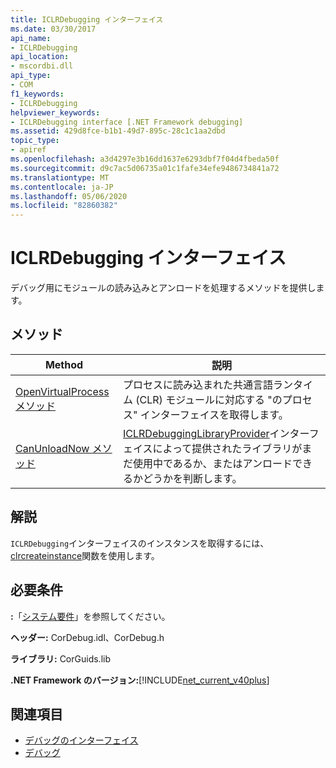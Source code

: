 ```yaml
---
title: ICLRDebugging インターフェイス
ms.date: 03/30/2017
api_name:
- ICLRDebugging
api_location:
- mscordbi.dll
api_type:
- COM
f1_keywords:
- ICLRDebugging
helpviewer_keywords:
- ICLRDebugging interface [.NET Framework debugging]
ms.assetid: 429d8fce-b1b1-49d7-895c-28c1c1aa2dbd
topic_type:
- apiref
ms.openlocfilehash: a3d4297e3b16dd1637e6293dbf7f04d4fbeda50f
ms.sourcegitcommit: d9c7ac5d06735a01c1fafe34efe9486734841a72
ms.translationtype: MT
ms.contentlocale: ja-JP
ms.lasthandoff: 05/06/2020
ms.locfileid: "82860382"
---
```

# <a name="iclrdebugging-interface"></a>ICLRDebugging インターフェイス
デバッグ用にモジュールの読み込みとアンロードを処理するメソッドを提供します。  
  
## <a name="methods"></a>メソッド  
  
|Method|説明|  
|------------|-----------------|  
|[OpenVirtualProcess メソッド](iclrdebugging-openvirtualprocess-method.md)|プロセスに読み込まれた共通言語ランタイム (CLR) モジュールに対応する "のプロセス" インターフェイスを取得します。|  
|[CanUnloadNow メソッド](iclrdebugging-canunloadnow-method.md)|[ICLRDebuggingLibraryProvider](iclrdebugginglibraryprovider-interface.md)インターフェイスによって提供されたライブラリがまだ使用中であるか、またはアンロードできるかどうかを判断します。|  
  
## <a name="remarks"></a>解説  
 `ICLRDebugging`インターフェイスのインスタンスを取得するには、 [clrcreateinstance](../hosting/clrcreateinstance-function.md)関数を使用します。  
  
## <a name="requirements"></a>必要条件  
 **:**「[システム要件](../../get-started/system-requirements.md)」を参照してください。  
  
 **ヘッダー:** CorDebug.idl、CorDebug.h  
  
 **ライブラリ:** CorGuids.lib  
  
 **.NET Framework のバージョン:**[!INCLUDE[net_current_v40plus](../../../../includes/net-current-v40plus-md.md)]  
  
## <a name="see-also"></a>関連項目

- [デバッグのインターフェイス](debugging-interfaces.md)
- [デバッグ](index.md)
